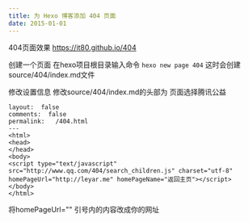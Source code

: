 ```yaml
---
title: 为 Hexo 博客添加 404 页面
date: 2015-01-01
---
```

404页面效果 https://it80.github.io/404

创建一个页面
在hexo项目根目录输入命令
`hexo new page 404`
这时会创建source/404/index.md文件
<!--more-->
修改设置信息
修改source/404/index.md的头部为
页面选择腾讯公益
```
layout:  false 
comments:  false
permalink:   /404.html
---
<html>
<head>
</head>
<body>
<script type="text/javascript" src="http://www.qq.com/404/search_children.js" charset="utf-8" homePageUrl="http://leyar.me" homePageName="返回主页"></script>
</body>
</html>
```
将homePageUrl="" 引号内的内容改成你的网址